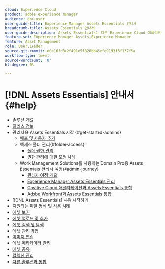 ```yaml
---
cloud: Experience Cloud
product: adobe experience manager
audience: end-user
user-guide-title: Experience Manager Assets Essentials 안내서
breadcrumb-title: Assets Essentials 안내서
user-guide-description: Assets Essentials는 다른 Experience Cloud 애플리케이션 내에서 작동하는 간단한 에셋 관리 솔루션입니다.
feature-set: Experience Manager Assets,Experience Manager
feature: Asset Management
role: User,Leader
source-git-commit: e0e16fd3c2f491e5f828bb45efe9193f6f137f5a
workflow-type: tm+mt
source-wordcount: '0'
ht-degree: 0%

---
```



# [!DNL Assets Essentials] 안내서 {#help}

+ [솔루션 개요](introduction.md)
+ [릴리스 정보](release-notes.md)
+ 관리자용 Assets Essentials 시작 {#get-started-admins}
   + [배포 및 사용자 추가](deploy-administer.md)
   + 액세스 폴더 관리{#folder-access}
      + [폴더 권한 관리](manage-permissions.md)
      + [권한 관리에 대한 모범 사례](permission-management-best-practices.md)
   + Work Management Solutions를 사용하는 Domain Pro용 Assets Essentials 관리자 여정{#admin-journey}
      + [관리자 여정 개요](assets-essentials-cc-pro-work-management-admin-journey.md)
      + [Experience Manager Assets Essentials 관리](adminster-aem-assets-essentials.md)
      + [Creative Cloud 애플리케이션과 Assets Essentials 통합](integrate-assets-essentials-creative-cloud.md)
      + [Adobe Workfront과 Assets Essentials 통합](integrate-assets-essentials-workfront.md)
+ [ [!DNL Assets Essentials] 사용 시작하기](get-started.md)
+ [지원되는 파일 형식 및 사용 사례](supported-file-formats.md)
+ [에셋 보기](navigate-view.md)
+ [에셋 업로드 및 추가](add-delete.md)
+ [에셋 검색 및 탐색](search.md)
+ [에셋 관리 작업](manage-organize.md)
+ [이미지 편집](edit-images.md)
+ [에셋 메타데이터 관리](metadata.md)
+ [에셋 공유](share-links-for-assets.md)
+ [컬렉션 관리](manage-collections.md)
+ [다른 솔루션과 통합](integration.md)
